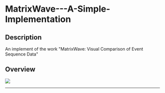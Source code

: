 # MatrixWave---A-Simple-Implementation


Description
------

An implement of the work "MatrixWave: Visual Comparison of Event Sequence Data"

Overview 
------

![][overview]

--------------------------------
[overview]:/img/overview.png
